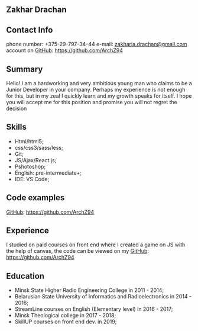 ## Zakhar Drachan

## Contact Info

phone number: +375-29-797-34-44
e-mail: zakharia.drachan@gmail.com
account on [GitHub](http://github.com): https://github.com/ArchZ94

## Summary 

Hello! I am a hardworking and very ambitious young man who claims to be a Junior Developer in your company. Perhaps my experience is not enough for this, but in my zeal I quickly learn and my growth speaks for itself. I hope you will accept me for this position and promise you will not regret the decision

## Skills

* Html/html5;
* css/css3/sass/less;
* Git;
* JS/Ajax/React.js;
* Pshotoshop;
* English: pre-intermediate+;
* IDE: VS Code;

## Code examples

[GitHub](http://github.com): https://github.com/ArchZ94

## Experience 

I studied on paid courses on front end where I created a game on JS with the help of canvas, the code can be viewed on my [GitHub](http://github.com): https://github.com/ArchZ94

## Education

* Minsk State Higher Radio Engineering College in 2011 - 2014;
* Belarusian State University of Informatics and Radioelectronics in 2014 - 2016;
* StreamLine courses on English (Elementary level) in 2016 - 2017;
* Minsk Theological college in 2017 - 2018;
* SkillUP courses on front end dev. in 2019;





